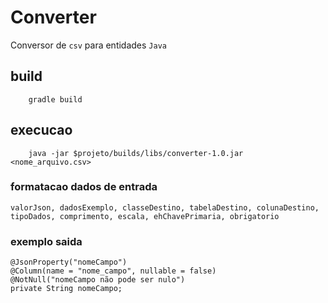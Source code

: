 # Converter
Conversor de `csv` para entidades `Java` 

## build
```
    gradle build
```

## execucao
```
    java -jar $projeto/builds/libs/converter-1.0.jar <nome_arquivo.csv>
```

### formatacao dados de entrada
```
valorJson, dadosExemplo, classeDestino, tabelaDestino, colunaDestino, tipoDados, comprimento, escala, ehChavePrimaria, obrigatorio
```

### exemplo saida
```
@JsonProperty("nomeCampo")
@Column(name = "nome_campo", nullable = false)
@NotNull("nomeCampo não pode ser nulo")
private String nomeCampo;  
```

